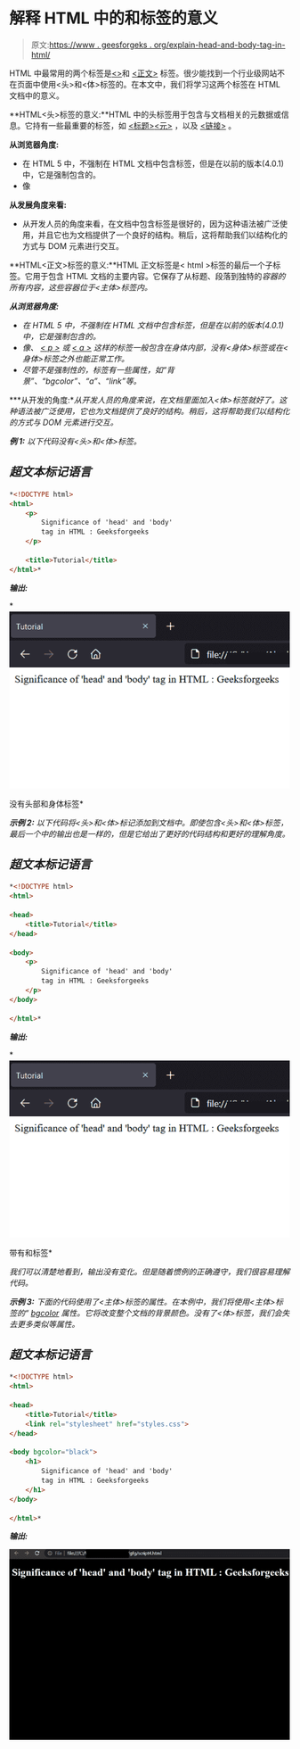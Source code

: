 # 解释 HTML 中的和标签的意义

> 原文:[https://www . geesforgeks . org/explain-head-and-body-tag-in-html/](https://www.geeksforgeeks.org/explain-the-significance-of-head-and-body-tag-in-html/)

HTML 中最常用的两个标签是[<>](https://www.geeksforgeeks.org/html-head-tag/)和 [<正文>](https://www.geeksforgeeks.org/html-body-tag/) 标签。很少能找到一个行业级网站不在页面中使用<头>和<体>标签的。在本文中，我们将学习这两个标签在 HTML 文档中的意义。

**HTML<头>标签的意义:**HTML 中的头标签用于包含与文档相关的元数据或信息。它持有一些最重要的标签，如 [<标题>](https://www.geeksforgeeks.org/html-title-tag/)[<元>](https://www.geeksforgeeks.org/html-meta-tag/) ，以及 [<链接>](https://www.geeksforgeeks.org/html-link-tag/) 。

**从浏览器角度:**

*   在 HTML 5 中，不强制在 HTML 文档中包含标签，但是在以前的版本(4.0.1)中，它是强制包含的。
*   像<title>、<meta/>或<link/>这样的标签通常包含在头部内部，没有标签或在标签外部也能正常工作。</title>

**从发展角度来看:**

*   从开发人员的角度来看，在文档中包含标签是很好的，因为这种语法被广泛使用，并且它也为文档提供了一个良好的结构。稍后，这将帮助我们以结构化的方式与 DOM 元素进行交互。

**HTML<正文>标签的意义:**HTML 正文标签是< html >标签的最后一个子标签。它用于包含 HTML 文档的主要内容。它保存了从标题、段落到独特的[](https://www.geeksforgeeks.org/div-tag-html/)*容器的所有内容，这些容器位于<主体>标签内。*

***从浏览器角度:***

*   *在 HTML 5 中，不强制在 HTML 文档中包含标签，但是在以前的版本(4.0.1)中，它是强制包含的。*
*   *像、 [< p >](https://www.geeksforgeeks.org/html-paragraph/) 或 [< a >](https://www.geeksforgeeks.org/html-a-tag/) 这样的标签一般包含在身体内部，没有<身体>标签或在<身体>标签之外也能正常工作。*
*   *尽管不是强制性的，标签有一些属性，如“背景”、“bgcolor”、“a”、“link”等。*

***从开发的角度:**从开发人员的角度来说，在文档里面加入<体>标签就好了。这种语法被广泛使用，它也为文档提供了良好的结构。稍后，这将帮助我们以结构化的方式与 DOM 元素进行交互。*

***例 1:** 以下代码没有<头>和<体>标签。*

## *超文本标记语言*

```html
*<!DOCTYPE html>
<html>
    <p>
        Significance of 'head' and 'body' 
        tag in HTML : Geeksforgeeks
    </p>

    <title>Tutorial</title>
</html>*
```

***输出:***

*![](img/02708ea92b89eb4ef38c818d3b777554.png)

没有头部和身体标签* 

***示例 2:** 以下代码将<头>和<体>标记添加到文档中。即使包含<头>和<体>标签，最后一个中的输出也是一样的，但是它给出了更好的代码结构和更好的理解角度。*

## *超文本标记语言*

```html
*<!DOCTYPE html>
<html>

<head>
    <title>Tutorial</title>
</head>

<body>
    <p>
        Significance of 'head' and 'body'
        tag in HTML : Geeksforgeeks
    </p>
</body>

</html>*
```

***输出:***

*![](img/02708ea92b89eb4ef38c818d3b777554.png)

带有和标签* 

*我们可以清楚地看到，输出没有变化。但是随着惯例的正确遵守，我们很容易理解代码。*

***示例 3:** 下面的代码使用了<主体>标签的属性。在本例中，我们将使用<主体>标签的“ [bgcolor](https://www.geeksforgeeks.org/html-body-bgcolor-attribute/) 属性。它将改变整个文档的背景颜色。没有了<体>标签，我们会失去更多类似[<alink>](https://www.geeksforgeeks.org/html-body-alink-attribute/)<link>等属性。*

## *超文本标记语言*

```html
*<!DOCTYPE html>
<html>

<head>
    <title>Tutorial</title>
    <link rel="stylesheet" href="styles.css">
</head>

<body bgcolor="black">
    <h1>
        Significance of 'head' and 'body' 
        tag in HTML : Geeksforgeeks
    </h1>
</body>

</html>*
```

***输出:***

*![](img/6396e137c81c04cb0c474b85d19dcb1c.png)*